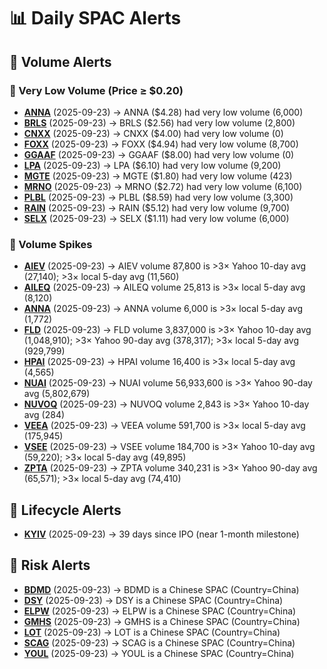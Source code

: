 # 📊 Daily SPAC Alerts

## 🔹 Volume Alerts

### 🔻 Very Low Volume (Price ≥ $0.20)

- [**ANNA**](ANNA) (2025-09-23) → ANNA ($4.28) had very low volume (6,000)
- [**BRLS**](BRLS) (2025-09-23) → BRLS ($2.56) had very low volume (2,800)
- [**CNXX**](CNXX) (2025-09-23) → CNXX ($4.00) had very low volume (0)
- [**FOXX**](FOXX) (2025-09-23) → FOXX ($4.94) had very low volume (8,700)
- [**GGAAF**](GGAAF) (2025-09-23) → GGAAF ($8.00) had very low volume (0)
- [**LPA**](LPA) (2025-09-23) → LPA ($6.10) had very low volume (9,200)
- [**MGTE**](MGTE) (2025-09-23) → MGTE ($1.80) had very low volume (423)
- [**MRNO**](MRNO) (2025-09-23) → MRNO ($2.72) had very low volume (6,100)
- [**PLBL**](PLBL) (2025-09-23) → PLBL ($8.59) had very low volume (3,300)
- [**RAIN**](RAIN) (2025-09-23) → RAIN ($5.12) had very low volume (9,700)
- [**SELX**](SELX) (2025-09-23) → SELX ($1.11) had very low volume (6,000)

### 🚀 Volume Spikes

- [**AIEV**](AIEV) (2025-09-23) → AIEV volume 87,800 is >3× Yahoo 10-day avg (27,140); >3× local 5-day avg (11,560)
- [**AILEQ**](AILEQ) (2025-09-23) → AILEQ volume 25,813 is >3× local 5-day avg (8,120)
- [**ANNA**](ANNA) (2025-09-23) → ANNA volume 6,000 is >3× local 5-day avg (1,772)
- [**FLD**](FLD) (2025-09-23) → FLD volume 3,837,000 is >3× Yahoo 10-day avg (1,048,910); >3× Yahoo 90-day avg (378,317); >3× local 5-day avg (929,799)
- [**HPAI**](HPAI) (2025-09-23) → HPAI volume 16,400 is >3× local 5-day avg (4,565)
- [**NUAI**](NUAI) (2025-09-23) → NUAI volume 56,933,600 is >3× Yahoo 90-day avg (5,802,679)
- [**NUVOQ**](NUVOQ) (2025-09-23) → NUVOQ volume 2,843 is >3× Yahoo 10-day avg (284)
- [**VEEA**](VEEA) (2025-09-23) → VEEA volume 591,700 is >3× local 5-day avg (175,945)
- [**VSEE**](VSEE) (2025-09-23) → VSEE volume 184,700 is >3× Yahoo 10-day avg (59,220); >3× local 5-day avg (49,895)
- [**ZPTA**](ZPTA) (2025-09-23) → ZPTA volume 340,231 is >3× Yahoo 90-day avg (65,571); >3× local 5-day avg (74,410)

## 🔹 Lifecycle Alerts

- [**KYIV**](KYIV) (2025-09-23) → 39 days since IPO (near 1-month milestone)

## 🔹 Risk Alerts

- [**BDMD**](BDMD) (2025-09-23) → BDMD is a Chinese SPAC (Country=China)
- [**DSY**](DSY) (2025-09-23) → DSY is a Chinese SPAC (Country=China)
- [**ELPW**](ELPW) (2025-09-23) → ELPW is a Chinese SPAC (Country=China)
- [**GMHS**](GMHS) (2025-09-23) → GMHS is a Chinese SPAC (Country=China)
- [**LOT**](LOT) (2025-09-23) → LOT is a Chinese SPAC (Country=China)
- [**SCAG**](SCAG) (2025-09-23) → SCAG is a Chinese SPAC (Country=China)
- [**YOUL**](YOUL) (2025-09-23) → YOUL is a Chinese SPAC (Country=China)

